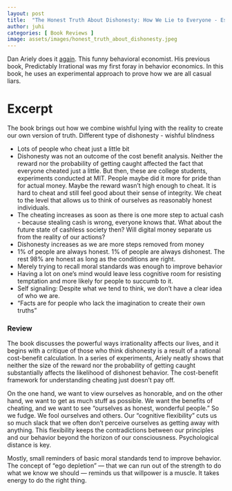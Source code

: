 ```yaml
---
layout: post
title:  "The Honest Truth About Dishonesty: How We Lie to Everyone - Especially Ourselves"
author: juhi
categories: [ Book Reviews ]
image: assets/images/honest_truth_about_dishonesty.jpeg
---
```


Dan Ariely does it [again](https://www.goodreads.com/book/show/13426114-the-honest-truth-about-dishonesty). This funny behavioral economist. His previous book, Predictably Irrational was my first foray in behavior economics. In this book, he uses an experimental approach to prove how we are all casual liars.

# Excerpt

The book brings out how we combine wishful lying with the reality to create our own version of truth. Different type of dishonesty - wishful blindness

*   Lots of people who cheat just a little bit
*   Dishonesty was not an outcome of the cost benefit analysis. Neither the reward nor the probability of getting caught affected the fact that everyone cheated just a little. But then, these are college students, experiments conducted at MIT. People maybe did it more for pride than for actual money. Maybe the reward wasn’t high enough to cheat. It is hard to cheat and still feel good about their sense of integrity. We cheat to the level that allows us to think of ourselves as reasonably honest individuals.
*   The cheating increases as soon as there is one more step to actual cash - because stealing cash is wrong, everyone knows that. What about the future state of cashless society then? Will digital money separate us from the reality of our actions?
*   Dishonesty increases as we are more steps removed from money
*   1% of people are always honest. 1% of people are always dishonest. The rest 98% are honest as long as the conditions are right.
*   Merely trying to recall moral standards was enough to improve behavior
*   Having a lot on one’s mind would leave less cognitive room for resisting temptation and more likely for people to succumb to it.
*   Self signaling: Despite what we tend to think, we don’t have a clear idea of who we are.
*   “Facts are for people who lack the imagination to create their own truths”


### Review

The book discusses the powerful ways irrationality affects our lives, and it begins with a critique of those who think dishonesty is a result of a rational cost-benefit calculation. In a series of experiments, Ariely neatly shows that neither the size of the reward nor the probability of getting caught substantially affects the likelihood of dishonest behavior. The cost-benefit framework for understanding cheating just doesn’t pay off. 

On the one hand, we want to view ourselves as honorable, and on the other hand, we want to get as much stuff as possible. We want the benefits of cheating, and we want to see “ourselves as honest, wonderful people.” So we fudge. We fool ourselves and others. Our “cognitive flexibility” cuts us so much slack that we often don’t perceive ourselves as getting away with anything. This flexibility keeps the contradictions between our principles and our behavior beyond the horizon of our consciousness. Psychological distance is key.

Mostly, small reminders of basic moral standards tend to improve behavior. The concept of “ego depletion” — that we can run out of the strength to do what we know we should — reminds us that willpower is a muscle. It takes energy to do the right thing.
